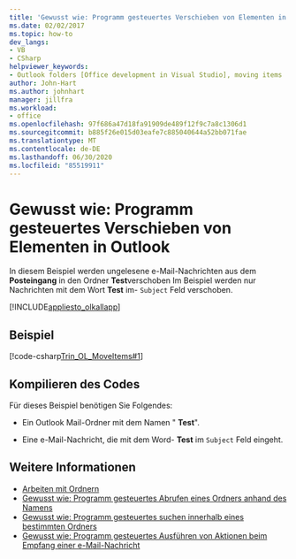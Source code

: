 ```yaml
---
title: 'Gewusst wie: Programm gesteuertes Verschieben von Elementen in Outlook'
ms.date: 02/02/2017
ms.topic: how-to
dev_langs:
- VB
- CSharp
helpviewer_keywords:
- Outlook folders [Office development in Visual Studio], moving items
author: John-Hart
ms.author: johnhart
manager: jillfra
ms.workload:
- office
ms.openlocfilehash: 97f686a47d18fa91909de489f12f9c7a8c1306d1
ms.sourcegitcommit: b885f26e015d03eafe7c885040644a52bb071fae
ms.translationtype: MT
ms.contentlocale: de-DE
ms.lasthandoff: 06/30/2020
ms.locfileid: "85519911"
---
```

# <a name="how-to-programmatically-move-items-in-outlook"></a>Gewusst wie: Programm gesteuertes Verschieben von Elementen in Outlook
  In diesem Beispiel werden ungelesene e-Mail-Nachrichten aus dem **Posteingang** in den Ordner **Test**verschoben Im Beispiel werden nur Nachrichten mit dem Wort **Test** im- `Subject` Feld verschoben.

 [!INCLUDE[appliesto_olkallapp](../vsto/includes/appliesto-olkallapp-md.md)]

## <a name="example"></a>Beispiel
 [!code-csharp[Trin_OL_MoveItems#1](../vsto/codesnippet/CSharp/Trin_OL_MoveItems/thisaddin.cs#1)]

## <a name="compile-the-code"></a>Kompilieren des Codes
 Für dieses Beispiel benötigen Sie Folgendes:

- Ein Outlook Mail-Ordner mit dem Namen " **Test**".

- Eine e-Mail-Nachricht, die mit dem Word- **Test** im `Subject` Feld eingeht.

## <a name="see-also"></a>Weitere Informationen
- [Arbeiten mit Ordnern](../vsto/working-with-folders.md)
- [Gewusst wie: Programm gesteuertes Abrufen eines Ordners anhand des Namens](../vsto/how-to-programmatically-retrieve-a-folder-by-name.md)
- [Gewusst wie: Programm gesteuertes suchen innerhalb eines bestimmten Ordners](../vsto/how-to-programmatically-search-within-a-specific-folder.md)
- [Gewusst wie: Programm gesteuertes Ausführen von Aktionen beim Empfang einer e-Mail-Nachricht](../vsto/how-to-programmatically-perform-actions-when-an-e-mail-message-is-received.md)
